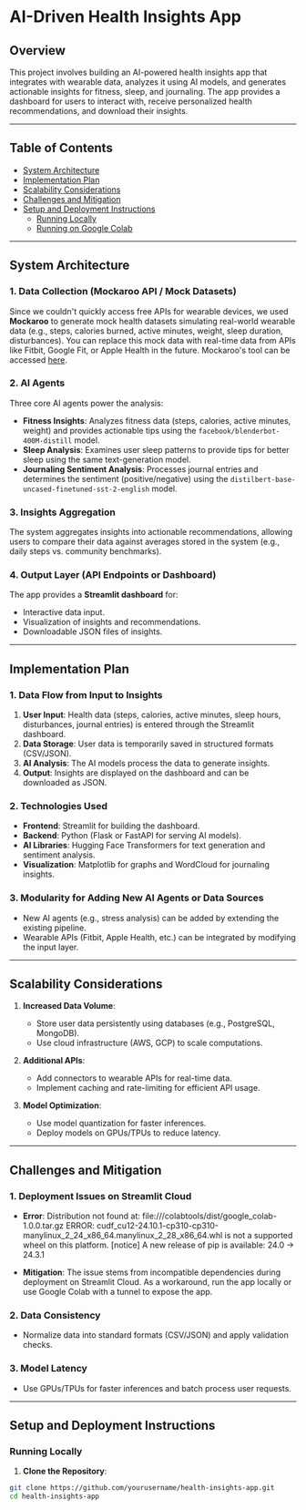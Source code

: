 # AI-Driven Health Insights App

## Overview
This project involves building an AI-powered health insights app that integrates with wearable data, analyzes it using AI models, and generates actionable insights for fitness, sleep, and journaling. The app provides a dashboard for users to interact with, receive personalized health recommendations, and download their insights.

---

## Table of Contents
- [System Architecture](#system-architecture)
- [Implementation Plan](#implementation-plan)
- [Scalability Considerations](#scalability-considerations)
- [Challenges and Mitigation](#challenges-and-mitigation)
- [Setup and Deployment Instructions](#setup-and-deployment-instructions)
  - [Running Locally](#running-locally)
  - [Running on Google Colab](#running-on-google-colab)

---

## System Architecture

### 1. Data Collection (Mockaroo API / Mock Datasets)
Since we couldn't quickly access free APIs for wearable devices, we used **Mockaroo** to generate mock health datasets simulating real-world wearable data (e.g., steps, calories burned, active minutes, weight, sleep duration, disturbances). You can replace this mock data with real-time data from APIs like Fitbit, Google Fit, or Apple Health in the future. Mockaroo's tool can be accessed [here](https://www.mockaroo.com/).

### 2. AI Agents
Three core AI agents power the analysis:
- **Fitness Insights**: Analyzes fitness data (steps, calories, active minutes, weight) and provides actionable tips using the `facebook/blenderbot-400M-distill` model.
- **Sleep Analysis**: Examines user sleep patterns to provide tips for better sleep using the same text-generation model.
- **Journaling Sentiment Analysis**: Processes journal entries and determines the sentiment (positive/negative) using the `distilbert-base-uncased-finetuned-sst-2-english` model.

### 3. Insights Aggregation
The system aggregates insights into actionable recommendations, allowing users to compare their data against averages stored in the system (e.g., daily steps vs. community benchmarks).

### 4. Output Layer (API Endpoints or Dashboard)
The app provides a **Streamlit dashboard** for:
- Interactive data input.
- Visualization of insights and recommendations.
- Downloadable JSON files of insights.

---

## Implementation Plan

### 1. Data Flow from Input to Insights
1. **User Input**: Health data (steps, calories, active minutes, sleep hours, disturbances, journal entries) is entered through the Streamlit dashboard.
2. **Data Storage**: User data is temporarily saved in structured formats (CSV/JSON).
3. **AI Analysis**: The AI models process the data to generate insights.
4. **Output**: Insights are displayed on the dashboard and can be downloaded as JSON.

### 2. Technologies Used
- **Frontend**: Streamlit for building the dashboard.
- **Backend**: Python (Flask or FastAPI for serving AI models).
- **AI Libraries**: Hugging Face Transformers for text generation and sentiment analysis.
- **Visualization**: Matplotlib for graphs and WordCloud for journaling insights.

### 3. Modularity for Adding New AI Agents or Data Sources
- New AI agents (e.g., stress analysis) can be added by extending the existing pipeline.
- Wearable APIs (Fitbit, Apple Health, etc.) can be integrated by modifying the input layer.

---

## Scalability Considerations

1. **Increased Data Volume**:
   - Store user data persistently using databases (e.g., PostgreSQL, MongoDB).
   - Use cloud infrastructure (AWS, GCP) to scale computations.

2. **Additional APIs**:
   - Add connectors to wearable APIs for real-time data.
   - Implement caching and rate-limiting for efficient API usage.

3. **Model Optimization**:
   - Use model quantization for faster inferences.
   - Deploy models on GPUs/TPUs to reduce latency.

---

## Challenges and Mitigation

### 1. Deployment Issues on Streamlit Cloud
- **Error**: Distribution not found at: file:///colabtools/dist/google_colab-1.0.0.tar.gz
ERROR: cudf_cu12-24.10.1-cp310-cp310-manylinux_2_24_x86_64.manylinux_2_28_x86_64.whl is not a supported wheel on this platform.
[notice] A new release of pip is available: 24.0 -> 24.3.1

- **Mitigation**: The issue stems from incompatible dependencies during deployment on Streamlit Cloud. As a workaround, run the app locally or use Google Colab with a tunnel to expose the app.

### 2. Data Consistency
- Normalize data into standard formats (CSV/JSON) and apply validation checks.

### 3. Model Latency
- Use GPUs/TPUs for faster inferences and batch process user requests.

---

## Setup and Deployment Instructions

### Running Locally

1. **Clone the Repository**:
 ```bash
 git clone https://github.com/yourusername/health-insights-app.git
 cd health-insights-app


